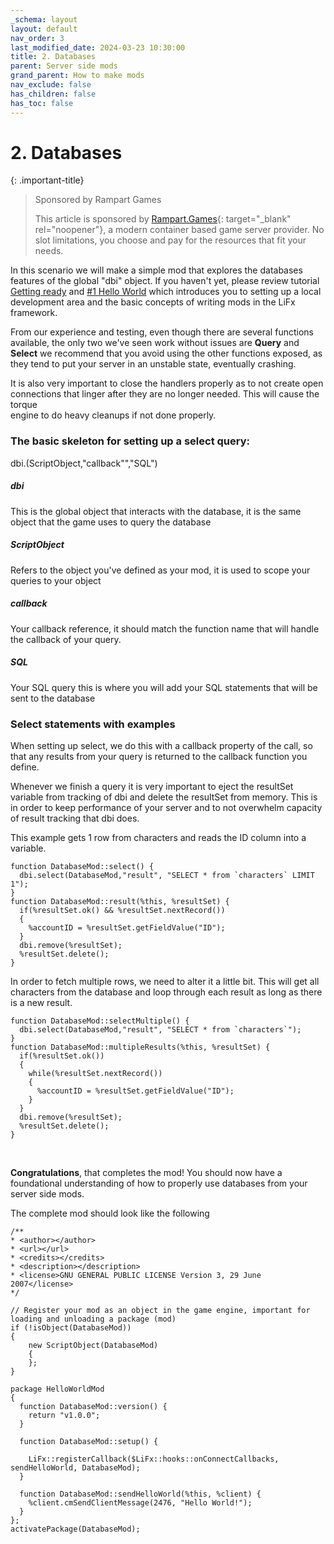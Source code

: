 ```yaml
---
_schema: layout
layout: default
nav_order: 3
last_modified_date: 2024-03-23 10:30:00
title: 2. Databases
parent: Server side mods
grand_parent: How to make mods
nav_exclude: false
has_children: false
has_toc: false
---
```

# 2\. Databases

{: .important-title}
> Sponsored by Rampart Games
>
> This article is sponsored by [Rampart.Games](https://rampart.games "Rampart Games Ltd Game Servers"){: target="_blank" rel="noopener"}, a modern container based game server provider.  No slot limitations, you choose and pay for the resources that fit your needs.

In this scenario we will make a simple mod that explores the databases features of the global "dbi" object. If you haven't yet, please review tutorial [Getting ready](/howtomakemods/server/getting-ready.html "Tutorial getting ready") and [\#1 Hello World](/howtomakemods/server/helloworld.html "Tutorial #1 Hello World") which introduces you to setting up a local development area and the basic concepts of writing mods in the LiFx framework.

From our experience and testing, even though there are several functions available, the only two we've seen work without issues are **Query** and **Select** we recommend that you avoid using the other functions exposed, as they tend to put your server in an unstable state, eventually crashing.

It is also very important to close the handlers properly as to not create open connections that linger after they are no longer needed. This will cause the torque <br>engine to do heavy cleanups if not done properly.

### The basic skeleton for setting up a select query:

<span class="text-red-300">dbi</span>.(<span class="text-purple-000">ScriptObject</span>,"<span class="text-blue-000">callback</span>"","<span class="text-green-000">SQL</span>")

##### <span class="text-red-300">dbi</span>

This is the global object that interacts with the database, it is the same object that the game uses to query the database

##### <span class="text-purple-000">ScriptObject</span>

Refers to the object you've defined as your mod, it is used to scope your queries to your object

##### <span class="text-blue-000">callback</span>

Your callback reference, it should match the function name that will handle the callback of your query.

##### <span class="text-green-000">SQL</span>

Your SQL query this is where you will add your SQL statements that will be sent to the database

### Select statements with examples 

When setting up select, we do this with a <span class="text-blue-000">callback</span> property of the call, so that any results from your <span class="text-green-000">query</span> is returned to the <span class="text-blue-000">callback</span> function you define.

Whenever we finish a query it is very important to eject the resultSet variable from tracking of dbi and delete the resultSet from memory.
This is in order to keep performance of your server and to not overwhelm capacity of result tracking that dbi does.

This example gets 1 row from characters and reads the ID column into a variable.

```
function DatabaseMod::select() {
  dbi.select(DatabaseMod,"result", "SELECT * from `characters` LIMIT 1");
}
function DatabaseMod::result(%this, %resultSet) {
  if(%resultSet.ok() && %resultSet.nextRecord())
  {
    %accountID = %resultSet.getFieldValue("ID");
  }
  dbi.remove(%resultSet);
  %resultSet.delete();
}

```
In order to fetch multiple rows, we need to alter it a little bit.
This will get all characters from the database and loop through each result as long as there is a new result.

```
function DatabaseMod::selectMultiple() {
  dbi.select(DatabaseMod,"result", "SELECT * from `characters`");
}
function DatabaseMod::multipleResults(%this, %resultSet) {
  if(%resultSet.ok())
  {
    while(%resultSet.nextRecord())
    {
      %accountID = %resultSet.getFieldValue("ID");
    }
  }
  dbi.remove(%resultSet);
  %resultSet.delete();
}

```

&nbsp;

**Congratulations**, that completes the mod! You should now have a foundational understanding of how to properly use databases from your server side mods.

The complete mod should look like the following

```
/**
* <author></author>
* <url></url>
* <credits></credits>
* <description></description>
* <license>GNU GENERAL PUBLIC LICENSE Version 3, 29 June 2007</license>
*/

// Register your mod as an object in the game engine, important for loading and unloading a package (mod)
if (!isObject(DatabaseMod))
{
    new ScriptObject(DatabaseMod)
    {
    };
}

package HelloWorldMod
{
  function DatabaseMod::version() {
    return "v1.0.0";
  }

  function DatabaseMod::setup() {

    LiFx::registerCallback($LiFx::hooks::onConnectCallbacks, sendHelloWorld, DatabaseMod);
  }

  function DatabaseMod::sendHelloWorld(%this, %client) {
    %client.cmSendClientMessage(2476, "Hello World!");
  }
};
activatePackage(DatabaseMod);
```